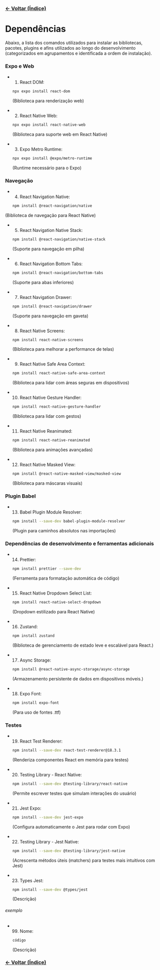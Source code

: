 ### [← Voltar (Índice)](../index.md)

# Dependências

Abaixo, a lista dos comandos utilizados para instalar as bibliotecas, pacotes, plugins e afins utilizados ao longo do desenvolvimento (categorizados em agrupamentos e identificada a ordem de instalação).

### Expo e Web

- 1. React DOM:

  ```bash
  npx expo install react-dom
  ```

  (Biblioteca para renderização web)

- 2. React Native Web:

  ```bash
  npx expo install react-native-web
  ```

  (Biblioteca para suporte web em React Native)

- 3. Expo Metro Runtime:

  ```bash
  npx expo install @expo/metro-runtime
  ```

  (Runtime necessário para o Expo)

### Navegação

- 4. React Navigation Native:

  ```bash
  npm install @react-navigation/native
  ```

(Biblioteca de navegação para React Native)

- 5. React Navigation Native Stack:

  ```bash
  npm install @react-navigation/native-stack
  ```

  (Suporte para navegação em pilha)

- 6. React Navigation Bottom Tabs:

  ```bash
  npm install @react-navigation/bottom-tabs
  ```

  (Suporte para abas inferiores)

- 7. React Navigation Drawer:

  ```bash
  npm install @react-navigation/drawer
  ```

  (Suporte para navegação em gaveta)

- 8. React Native Screens:

  ```bash
  npm install react-native-screens
  ```

  (Biblioteca para melhorar a performance de telas)

- 9. React Native Safe Area Context:

  ```bash
  npm install react-native-safe-area-context
  ```

  (Biblioteca para lidar com áreas seguras em dispositivos)

- 10. React Native Gesture Handler:

  ```bash
  npm install react-native-gesture-handler
  ```

  (Biblioteca para lidar com gestos)

- 11. React Native Reanimated:

  ```bash
  npm install react-native-reanimated
  ```

  (Biblioteca para animações avançadas)

- 12. React Native Masked View:

  ```bash
  npm install @react-native-masked-view/masked-view
  ```

  (Biblioteca para máscaras visuais)

### Plugin Babel

- 13. Babel Plugin Module Resolver:

  ```bash
  npm install --save-dev babel-plugin-module-resolver
  ```

  (Plugin para caminhos absolutos nas importações)

### Dependências de desenvolvimento e ferramentas adicionais

- 14. Prettier:

  ```bash
  npm install prettier --save-dev
  ```

  (Ferramenta para formatação automática de código)

- 15. React Native Dropdown Select List:

  ```bash
  npm install react-native-select-dropdown
  ```

  (Dropdown estilizado para React Native)

- 16. Zustand:

  ```bash
  npm install zustand
  ```

  (Biblioteca de gerenciamento de estado leve e escalável para React.)

- 17. Async Storage:

  ```bash
  npm install @react-native-async-storage/async-storage
  ```

  (Armazenamento persistente de dados em dispositivos móveis.)

- 18. Expo Font:

  ```bash
  npm install expo-font
  ```

  (Para uso de fontes .ttf)

### Testes

- 19. React Test Renderer:

  ```bash
  npm install --save-dev react-test-renderer@18.3.1
  ```

  (Renderiza componentes React em memória para testes)

- 20. Testing Library - React Native:

  ```bash
  npm install --save-dev @testing-library/react-native
  ```

  (Permite escrever testes que simulam interações do usuário)

- 21. Jest Expo:

  ```bash
  npm install --save-dev jest-expo
  ```

  (Configura automaticamente o Jest para rodar com Expo)

- 22. Testing Library - Jest Native:

  ```bash
  npm install --save-dev @testing-library/jest-native
  ```

  (Acrescenta métodos úteis (matchers) para testes mais intuitivos com Jest)

- 23. Types Jest:

  ```bash
  npm install --save-dev @types/jest
  ```

  (Descrição)

###### exemplo

- 99. Nome:

  ```bash
  código
  ```

  (Descrição)

### [← Voltar (Índice)](../index.md)
